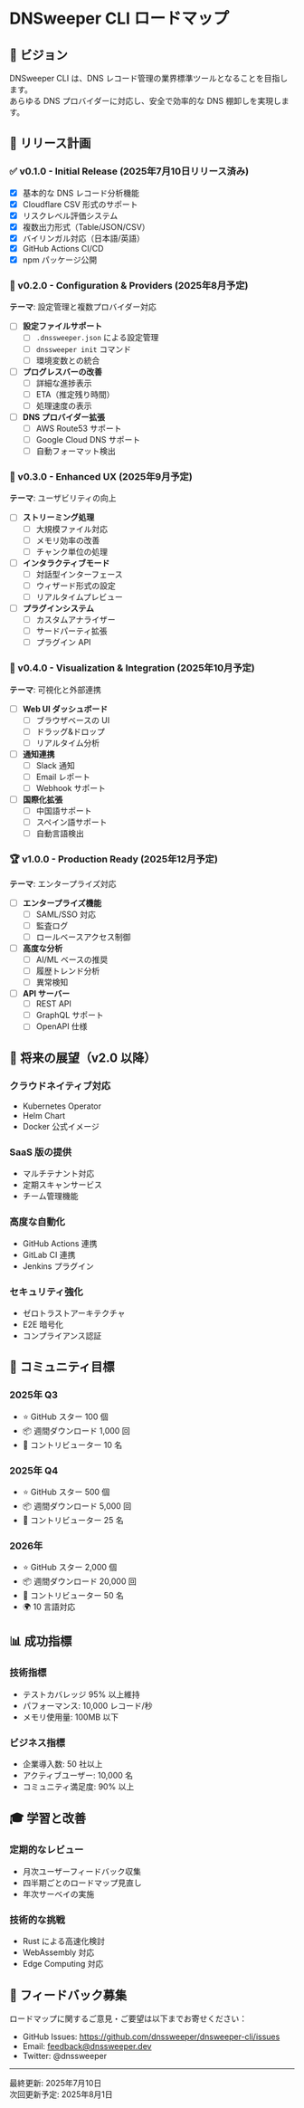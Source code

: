 # DNSweeper CLI ロードマップ

## 🎯 ビジョン
DNSweeper CLI は、DNS レコード管理の業界標準ツールとなることを目指します。  
あらゆる DNS プロバイダーに対応し、安全で効率的な DNS 棚卸しを実現します。

## 📅 リリース計画

### ✅ v0.1.0 - Initial Release (2025年7月10日リリース済み)
- [x] 基本的な DNS レコード分析機能
- [x] Cloudflare CSV 形式のサポート
- [x] リスクレベル評価システム
- [x] 複数出力形式（Table/JSON/CSV）
- [x] バイリンガル対応（日本語/英語）
- [x] GitHub Actions CI/CD
- [x] npm パッケージ公開

### 🚧 v0.2.0 - Configuration & Providers (2025年8月予定)
**テーマ**: 設定管理と複数プロバイダー対応

- [ ] **設定ファイルサポート**
  - [ ] `.dnssweeper.json` による設定管理
  - [ ] `dnssweeper init` コマンド
  - [ ] 環境変数との統合

- [ ] **プログレスバーの改善**
  - [ ] 詳細な進捗表示
  - [ ] ETA（推定残り時間）
  - [ ] 処理速度の表示

- [ ] **DNS プロバイダー拡張**
  - [ ] AWS Route53 サポート
  - [ ] Google Cloud DNS サポート
  - [ ] 自動フォーマット検出

### 🎯 v0.3.0 - Enhanced UX (2025年9月予定)
**テーマ**: ユーザビリティの向上

- [ ] **ストリーミング処理**
  - [ ] 大規模ファイル対応
  - [ ] メモリ効率の改善
  - [ ] チャンク単位の処理

- [ ] **インタラクティブモード**
  - [ ] 対話型インターフェース
  - [ ] ウィザード形式の設定
  - [ ] リアルタイムプレビュー

- [ ] **プラグインシステム**
  - [ ] カスタムアナライザー
  - [ ] サードパーティ拡張
  - [ ] プラグイン API

### 🌟 v0.4.0 - Visualization & Integration (2025年10月予定)
**テーマ**: 可視化と外部連携

- [ ] **Web UI ダッシュボード**
  - [ ] ブラウザベースの UI
  - [ ] ドラッグ&ドロップ
  - [ ] リアルタイム分析

- [ ] **通知連携**
  - [ ] Slack 通知
  - [ ] Email レポート
  - [ ] Webhook サポート

- [ ] **国際化拡張**
  - [ ] 中国語サポート
  - [ ] スペイン語サポート
  - [ ] 自動言語検出

### 🏆 v1.0.0 - Production Ready (2025年12月予定)
**テーマ**: エンタープライズ対応

- [ ] **エンタープライズ機能**
  - [ ] SAML/SSO 対応
  - [ ] 監査ログ
  - [ ] ロールベースアクセス制御

- [ ] **高度な分析**
  - [ ] AI/ML ベースの推奨
  - [ ] 履歴トレンド分析
  - [ ] 異常検知

- [ ] **API サーバー**
  - [ ] REST API
  - [ ] GraphQL サポート
  - [ ] OpenAPI 仕様

## 🔮 将来の展望（v2.0 以降）

### クラウドネイティブ対応
- Kubernetes Operator
- Helm Chart
- Docker 公式イメージ

### SaaS 版の提供
- マルチテナント対応
- 定期スキャンサービス
- チーム管理機能

### 高度な自動化
- GitHub Actions 連携
- GitLab CI 連携
- Jenkins プラグイン

### セキュリティ強化
- ゼロトラストアーキテクチャ
- E2E 暗号化
- コンプライアンス認証

## 🤝 コミュニティ目標

### 2025年 Q3
- ⭐ GitHub スター 100 個
- 📦 週間ダウンロード 1,000 回
- 👥 コントリビューター 10 名

### 2025年 Q4
- ⭐ GitHub スター 500 個
- 📦 週間ダウンロード 5,000 回
- 👥 コントリビューター 25 名

### 2026年
- ⭐ GitHub スター 2,000 個
- 📦 週間ダウンロード 20,000 回
- 👥 コントリビューター 50 名
- 🌍 10 言語対応

## 📊 成功指標

### 技術指標
- テストカバレッジ 95% 以上維持
- パフォーマンス: 10,000 レコード/秒
- メモリ使用量: 100MB 以下

### ビジネス指標
- 企業導入数: 50 社以上
- アクティブユーザー: 10,000 名
- コミュニティ満足度: 90% 以上

## 🎓 学習と改善

### 定期的なレビュー
- 月次ユーザーフィードバック収集
- 四半期ごとのロードマップ見直し
- 年次サーベイの実施

### 技術的な挑戦
- Rust による高速化検討
- WebAssembly 対応
- Edge Computing 対応

## 💬 フィードバック募集

ロードマップに関するご意見・ご要望は以下までお寄せください：
- GitHub Issues: https://github.com/dnssweeper/dnsweeper-cli/issues
- Email: feedback@dnssweeper.dev
- Twitter: @dnssweeper

---

最終更新: 2025年7月10日  
次回更新予定: 2025年8月1日